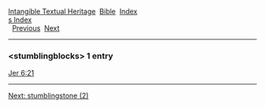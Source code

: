 [Intangible Textual Heritage](../../index)  [Bible](../index) 
[Index](index)   
[s Index](_s_)  
  [Previous](c11059)  [Next](c11061) 

------------------------------------------------------------------------

### &lt;stumblingblocks&gt; 1 entry

[Jer 6:21](../kjv/jer006.htm#021)  

------------------------------------------------------------------------

[Next: stumblingstone (2)](c11061)
